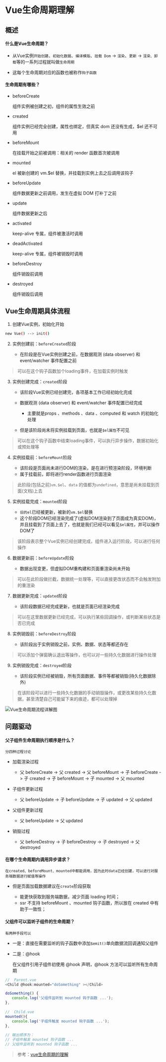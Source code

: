 <!--
 * @Description: 
 * @Date: 2019-08-10 01:46:28
 * @LastEditors: 郑烨锟
 * @LastEditTime: 2021-05-08 18:53:35
 -->
# Vue生命周期理解

## 概述

#### 什么是Vue生命周期？

* 从Vue实例`开始创建`、`初始化数据`、`编译模版`、`挂载 Dom` -> `渲染`、`更新` -> `渲染、卸载`等的一系列过程就叫做`生命周期`

* 这每个生命周期对应的函数也被称作`钩子函数`

#### 生命周期有哪些？

* beforeCreate

	组件实例被创建之初，组件的属性生效之前

* created

	组件实例已经完全创建，属性也绑定，但真实 dom 还没有生成，$el 还不可用

* beforeMount

	在挂载开始之前被调用：相关的 render 函数首次被调用

* mounted

	el 被新创建的 vm.$el 替换，并挂载到实例上去之后调用该钩子

* beforeUpdate

	组件数据更新之前调用，发生在虚拟 DOM 打补丁之前

* update

	组件数据更新之后

* activated

	keep-alive 专属，组件被激活时调用

* deadActivated

	keep-alive 专属，组件被销毁时调用

* beforeDestroy

	组件销毁前调用

* destroyed

	组件销毁后调用

## Vue生命周期具体流程

1. 创建Vue实例，初始化开始

``` bash
new Vue() --> init()
```

2. 实例创建前：`beforeCreated`阶段

	* 在阶段是在Vue实例创建之前，在数据观测 (data observer) 和 event/watcher 事件配置之前

> 可以在这个钩子函数加个loading事件，在加载实例时触发

3. 实例创建完成：`created`阶段

	* 该阶段Vue实例已经创建完，各项基本工作已经初始化完成
	* 数据观测 (data observer) 和 event/watcher 事件配置已经完成

		* 主要就是props 、methods 、data 、computed 和 watch 的初始化处理

	* 但是该阶段尚未将实例挂载到页面，也就是`$el属性`不可见

> 可以在这个钩子函数中结束loading事件，可以执行异步操作，数据初始化或预处理等

4. 实例挂载前：`beforeMount`阶段

	* 该阶段是页面尚未进行DOM的渲染，是在进行预渲染阶段，环境判断
	* 属于挂载前，即将进行render函数进行页面渲染

> 此阶段(包括之前)`vm.$el`、`data` 的值都为`undefined`，意思是尚未挂载到页面(文档)上去

5. 实例挂载完成：`mounted`阶段

	* `旧的el`已经被更新，被新的`vm.$el`替换
	* 这个阶段DOM已经渲染完成了(虚拟DOM渲染到了页面成为真实DOM)，并且挂载到了页面上去了，也就是我们已经可以看见`$el属性`，并可以操作DOM了

> 该阶段表示整个Vue实例已经创建完成，组件进入运行阶段，可以进行任何操作

6. 数据更新前：`beforeUpdate`阶段

	* 数据出现变更，但虚拟DOM重构建和页面重渲染尚未开始

> 可以在此阶段做拦截，数据统一处理等，可以直接更改状态而不会触发附加的重渲染

7. 数据更新完成：`updated`阶段

	* 该阶段数据已经完成更新，也就是页面已经渲染完成

> 可以在这里数据更新已经完成，可以执行某些回调操作，或判断某些状态是否已完成

8. 实例销毁前：`beforeDestroy`阶段

	* 该阶段出于实例销毁之前，实例、数据、状态等都还存在

> 可以添加个弹窗确认退出等操作，也可以对一些持久化数据进行操作处理

9. 实例销毁完成：`destroyed`阶段

	* 该阶段实例已经被销毁，所有页面数据、事件等都被销毁(持久化数据除外)

> 在该阶段可以进行一些持久化数据的手动销毁操作，或更改某些持久化数据，甚至清楚自己可能留下来的痕迹，都可以处理掉

![Vue生命周期流程详解图](../images/Vue生命周期流程详解图.png)

## 问题驱动

#### 父子组件生命周期执行顺序是什么？

	分四种过程讨论

* 加载渲染过程

	* 父 beforeCreate -> 父 created -> 父 beforeMount -> 子 beforeCreate -> 子 created -> 子 beforeMount -> 子 mounted -> 父 mounted

* 子组件更新过程

	* 父 beforeUpdate -> 子 beforeUpdate -> 子 updated -> 父 updated


* 父组件更新过程

	* 父 beforeUpdate -> 父 updated

* 销毁过程

	* 父 beforeDestroy -> 子 beforeDestroy -> 子 destroyed -> 父 destroyed

#### 在哪个生命周期内调用异步请求？

	在created、beforeMount、mounted中都能调用，因为此时data已经创建，可以进行对服务端数据进行赋值等操作

* 但是页面加载数据建议在`create`阶段获取

	* 能更快获取到服务端数据，减少页面 loading 时间；
	* ssr 不支持 beforeMount 、mounted 钩子函数，所以放在 created 中有助于一致性；

#### 父组件可以监听子组件的生命周期？

	有两种手段可以

* 一是：直接在需要监听的钩子函数中添加`$emit()`单向数据流回调通知父组件

* 二是：@hook

	在父组件引用子组件初使用 @hook 声明，@hook 方法可以监听所有生命周期

``` js
//  Parent.vue
<Child @hook:mounted="doSomething" ></Child>

doSomething() {
   console.log('父组件监听到 mounted 钩子函数 ...');
},
    
//  Child.vue
mounted(){
   console.log('子组件触发 mounted 钩子函数 ...');
},    
    
// 输出顺序为：
// 子组件触发 mounted 钩子函数 ...
// 父组件监听到 mounted 钩子函数 ... 
```

> 参考：[vue生命周期的理解](https://blog.csdn.net/haochangdi123/article/details/78358895)
